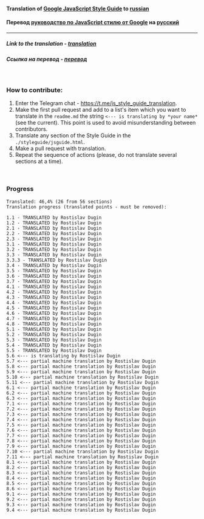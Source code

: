 #### Translation of [Google JavaScript Style Guide](https://google.github.io/styleguide/jsguide.html) to [russian](https://rostislavdugin.github.io/styleguide/jsguide.html)

#### Перевод [руководство по JavaScript стилю от Google](https://google.github.io/styleguide/jsguide.html) на [русский](https://rostislavdugin.github.io/styleguide/jsguide.html)

---

##### Link to the translation - [translation](https://rostislavdugin.github.io/styleguide/jsguide.html)

##### Ссылка на перевод - [перевод](https://rostislavdugin.github.io/styleguide/jsguide.html)

<br>

### How to contribute:

1. Enter the Telegram chat - https://t.me/js_style_guide_translation.
2. Make the first pull request and add to a list's item which you want to translate in the `readme.md` the string `<--- is translating by *your name*` (see the current). This point is used to avoid misunderstanding between contributors.
3. Translate any section of the Style Guide in the `./styleguide/jsguide.html`.
4. Make a pull request with translation.
5. Repeat the sequence of actions (please, do not translate several sections at a time).

<br>

### Progress

```
Translated: 46,4% (26 from 56 sections)
Translation progress (translated points - must be removed):

1.1 - TRANSLATED by Rostislav Dugin
1.2 - TRANSLATED by Rostislav Dugin
2.1 - TRANSLATED by Rostislav Dugin
2.2 - TRANSLATED by Rostislav Dugin
2.3 - TRANSLATED by Rostislav Dugin
3.1 - TRANSLATED by Rostislav Dugin
3.2 - TRANSLATED by Rostislav Dugin
3.3 - TRANSLATED by Rostislav Dugin
3.3.3 - TRANSLATED by Rostislav Dugin
3.4 - TRANSLATED by Rostislav Dugin
3.5 - TRANSLATED by Rostislav Dugin
3.6 - TRANSLATED by Rostislav Dugin
3.7 - TRANSLATED by Rostislav Dugin
4.1 - TRANSLATED by Rostislav Dugin
4.2 - TRANSLATED by Rostislav Dugin
4.3 - TRANSLATED by Rostislav Dugin
4.4 - TRANSLATED by Rostislav Dugin
4.5 - TRANSLATED by Rostislav Dugin
4.6 - TRANSLATED by Rostislav Dugin
4.7 - TRANSLATED by Rostislav Dugin
4.8 - TRANSLATED by Rostislav Dugin
5.1 - TRANSLATED by Rostislav Dugin
5.2 - TRANSLATED by Rostislav Dugin
5.3 - TRANSLATED by Rostislav Dugin
5.4 - TRANSLATED by Rostislav Dugin
5.5 - TRANSLATED by Rostislav Dugin
5.6 <--- is translating by Rostislav Dugin
5.7 <--- partial machine translation by Rostislav Dugin
5.8 <--- partial machine translation by Rostislav Dugin
5.9 <--- partial machine translation by Rostislav Dugin
5.10 <--- partial machine translation by Rostislav Dugin
5.11 <--- partial machine translation by Rostislav Dugin
6.1 <--- partial machine translation by Rostislav Dugin
6.2 <--- partial machine translation by Rostislav Dugin
6.3 <--- partial machine translation by Rostislav Dugin
7.1 <--- partial machine translation by Rostislav Dugin
7.2 <--- partial machine translation by Rostislav Dugin
7.3 <--- partial machine translation by Rostislav Dugin
7.4 <--- partial machine translation by Rostislav Dugin
7.5 <--- partial machine translation by Rostislav Dugin
7.6 <--- partial machine translation by Rostislav Dugin
7.7 <--- partial machine translation by Rostislav Dugin
7.8 <--- partial machine translation by Rostislav Dugin
7.9 <--- partial machine translation by Rostislav Dugin
7.10 <--- partial machine translation by Rostislav Dugin
7.11 <--- partial machine translation by Rostislav Dugin
8.1 <--- partial machine translation by Rostislav Dugin
8.2 <--- partial machine translation by Rostislav Dugin
8.3 <--- partial machine translation by Rostislav Dugin
8.4 <--- partial machine translation by Rostislav Dugin
8.5 <--- partial machine translation by Rostislav Dugin
8.6 <--- partial machine translation by Rostislav Dugin
9.1 <--- partial machine translation by Rostislav Dugin
9.2 <--- partial machine translation by Rostislav Dugin
9.3 <--- partial machine translation by Rostislav Dugin
9.4 <--- partial machine translation by Rostislav Dugin
```
